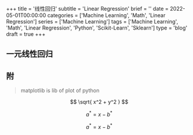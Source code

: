 +++
title = '线性回归'
subtitle = 'Linear Regression'
brief = ''
date = 2022-05-01T00:00:00
categories = ['Machine Learning', 'Math', 'Linear Regression']
series = ['Machine Learning']
tags = ['Machine Learning', 'Math', 'Linear Regression', 'Python', 'Scikit-Learn', 'Sklearn']
type = 'blog'
draft = true
+++

## 一元线性回归

## 附

> matplotlib is lib of plot of python

$$ \sqrt{ x^2 + y^2 } $$

$$a^*=x-b^*$$

$$ a^*=x-b^* $$